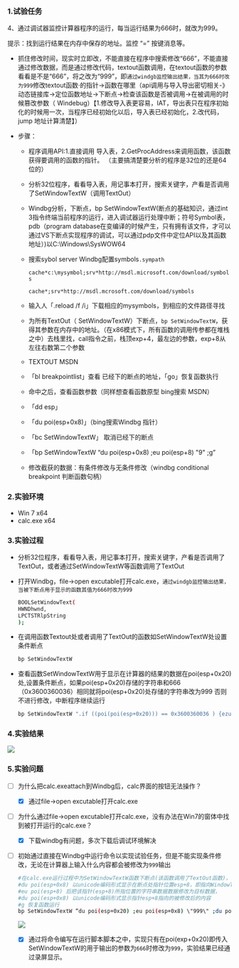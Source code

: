 ### 1.试验任务

4、通过调试器监控计算器程序的运行，每当运行结果为666时，就改为999。

提示：找到运行结果在内存中保存的地址。监控 “=” 按键消息等。

- 抓住修改时间，现实时立即改，不能直接在程序中搜索修改“666”，不能直接通过修改数据，而是通过修改代码，textout函数调用，在textout函数的参数看看是不是“666”，将之改为“999”，即`通过windgb监控输出结果，当其为666时改为999`修改textout函数·的指针->函数在哪里（api调用与导入导出密切相关-》动态链接库->定位函数地址->下断点->检查该函数是否被调用->在被调用的时候篡改参数（ Windebug）【1.修改导入表更容易，IAT，导出表只在程序初始化的时候用一次，当程序已经初始化以后，导入表已经初始化，2.改代码，jump 地址计算清楚】） 

- 步骤：

  - 程序调用API:1.直接调用 导入表，2.GetProcAddress来调用函数，该函数获得要调用的函数的指针。 （主要搞清楚要分析的程序是32位的还是64位的）

  - 分析32位程序，看看导入表，用记事本打开，搜索关键字，产看是否调用了SetWindowTextW（调用TextOut）

  - Windbg分析，下断点，bp SetWindowTextW(断点的基础知识，通过int 3指令终端当前程序的运行，进入调试器运行处理中断；符号Symbol表，pdb（program database在变编译的时候产生，只有拥有该文件，才可以通过VS下断点实现程序的调试，可以通过pdp文件中定位API以及其函数地址）)以C:\Windows\SysWOW64

  - 搜索sybol server Windbg配置symbols`.sympath `

    `cache*c:\mysymbol;srv*http://msdl.microsoft.com/download/symbols`

    `cache*;srv*http://msdl.mcrosoft.com/download/symbols`

  - 输入人「.reload /f /i」下载相应的mysymbols，到相应的文件路径寻找

  - 为所有TextOut（ SetWindowTextW）下断点，`bp SetWindowTextW`，获得其参数在内存中的地址。（在x86模式下，所有函数的调用传参都在堆栈之中）去栈里找，call指令之前，栈顶exp+4，最左边的参数，exp+8从左往右数第二个参数

  - TEXTOUT MSDN

  - 「bl breakpointlist」查看 已经下的断点的地址，「go」恢复函数执行

  - 命中之后，查看函数参数（同样想查看函数原型 bing搜索 MSDN）

  - 「dd esp」

  - 「du poi(esp+0x8)」（bing搜索Windbg 指针）

  - 「bc SetWindowTextW」 取消已经下的断点

  - 「bp SetWindowTextW “du poi(esp+0x8) ;eu poi(esp+8) \"9\" ;g”

  - 修改截获的数据：有条件修改与无条件修改（windbg conditional breakpoint 判断函数句柄）

### 2.实验环境

- Win 7 x64
- calc.exe x64

### 3.实验过程

- 分析32位程序，看看导入表，用记事本打开，搜索关键字，产看是否调用了TextOut，或者通过SetWindowTextW等函数调用了TextOut

- 打开Windbg，file->open excutable打开calc.exe，`通过windgb监控输出结果，当被下断点用于显示的函数其值为666时改为999`

  ```bash
  BOOLSetWindowText(
  HWNDhwnd,
  LPCTSTRlpString 
  );
  ```

- 在调用函数Textout处或者调用了TextOut的函数如SetWindowTextW处设置条件断点

  ```bash
  bp SetWindowTextW
  ```

- 查看函数SetWindowTextW用于显示在计算器的结果的数据在poi(esp+0x20)处,设置条件断点，如果poi(esp+0x20)存储的字符串和666（0x3600360036）相同就将poi(esp+0x20)处存储的字符串改为999 否则不进行修改，中断程序继续运行

  ```bash
  bp SetWindowTextW ".if ((poi(poi(esp+0x20))) == 0x3600360036 ) {ezu poi(esp+0x20) \"999\";g} .else {g}"
  ```

### 4.实验结果

![](/SoftandSyssafehm/hw4/images/Que4-Result.gif)

### 5.实验问题

- [ ] 为什么把calc.exeattach到Windbg后，calc界面的按钮无法操作？
  - [x] 通过file->open excutable打开calc.exe

- [ ] 为什么通过file->open excutable打开calc.exe，没有办法在Win7的窗体中找到被打开运行的calc.exe？

  - [x] 下载windbg有问题，多次下载后调试环境解决

- [ ] 初始通过直接在Windbg中运行命令以实现试验任务，但是不能实现条件修改，无论在计算器上输入什么内容都会被修改为`999`输出

  ```bash
  #在calc.exe运行过程中为SetWindowTextW函数下断点(该函数调用了TextOut函数)，
  #du poi(esp+0x8) 以unicode编码形式显示在断点处指针位置esp+8，即指向WindowTextW的第二个参数（用于显示的字符串）的指针的内容
  #eu poi(esp+8) 后把该指针(esp+8)所指位置的字符串数据数据修改为目标数据，
  #du poi(esp+0x8) 以unicode编码形式显示指针esp+8指向的被修改后的内容
  #g 恢复函数运行
  bp SetWindowTextW “du poi(esp+0x20) ;eu poi(esp+0x8) \"999\" ;du poi(esp+0x20) ;g”
  ```

  ![](/SoftandSyssafehm/hw4/images/image-20190320103345443.png)

  - [x] 通过将命令编写在运行脚本脚本之中，实现只有在poi(exp+0x20)即传入 SetWindowTextW的用于输出的参数为`666`时修改为`999`，实验结果已经通过录屏显示。

  